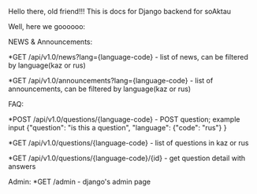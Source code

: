 Hello there, old friend!!!
This is docs for Django backend for soAktau

Well, here we goooooo:

NEWS & Announcements:

*GET /api/v1.0/news?lang={language-code}             - list of news, can be filtered by language(kaz or rus)

*GET /api/v1.0/announcements?lang={language-code}    - list of announcements, can be filtered by language(kaz or rus)



FAQ:

*POST /api/v1.0/questions/{language-code}  - POST question; example input   {"question": "is this a question", 
                                                                             "language": {"code": "rus"} }

*GET /api/v1.0/questions/{language-code}        - list of questions in kaz or rus

*GET /api/v1.0/questions/{language-code}/{id}   - get question detail with answers


Admin:
*GET /admin         - django's admin page